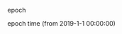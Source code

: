 <span style='color:var(--vscode-symbolIcon-methodForeground);'>epoch</span> 

epoch time (from 2019-1-1 00:00:00)
